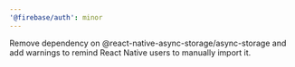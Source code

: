 ```yaml
---
'@firebase/auth': minor
---
```


Remove dependency on @react-native-async-storage/async-storage and add warnings to remind React Native users to manually import it.
